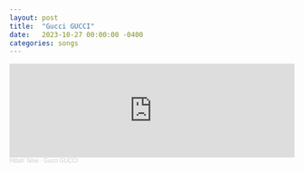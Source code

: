 ```yaml
---
layout: post
title:  "Gucci GUCCI"
date:   2023-10-27 00:00:00 -0400
categories: songs
---
```

<iframe width="100%" height="166" scrolling="no" frameborder="no" allow="autoplay" src="https://w.soundcloud.com/player/?url=https%3A//api.soundcloud.com/tracks/1650776247&color=%23ff5500&auto_play=false&hide_related=false&show_comments=true&show_user=true&show_reposts=false&show_teaser=true"></iframe><div style="font-size: 10px; color: #cccccc;line-break: anywhere;word-break: normal;overflow: hidden;white-space: nowrap;text-overflow: ellipsis; font-family: Interstate,Lucida Grande,Lucida Sans Unicode,Lucida Sans,Garuda,Verdana,Tahoma,sans-serif;font-weight: 100;"><a href="https://soundcloud.com/1gram09" title="Hittah’ Nine" target="_blank" style="color: #cccccc; text-decoration: none;">Hittah’ Nine</a> · <a href="https://soundcloud.com/1gram09/gucci-gucci" title="Gucci GUCCI" target="_blank" style="color: #cccccc; text-decoration: none;">Gucci GUCCI</a></div>